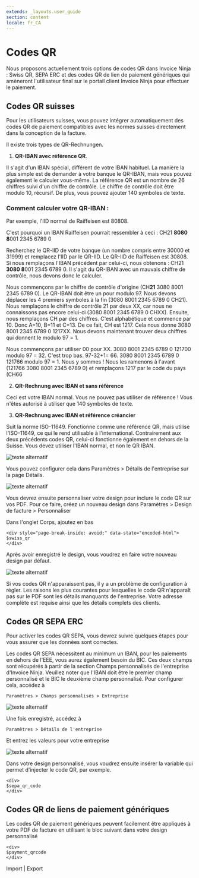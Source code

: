 ```yaml
---
extends: _layouts.user_guide 
section: content
locale: fr_CA
---
```


# Codes QR

Nous proposons actuellement trois options de codes QR dans Invoice Ninja : Swiss QR, SEPA ERC et des codes QR de lien de paiement génériques qui amèneront l'utilisateur final sur le portail client Invoice Ninja pour effectuer le paiement.

## Codes QR suisses

Pour les utilisateurs suisses, vous pouvez intégrer automatiquement des codes QR de paiement compatibles avec les normes suisses directement dans la conception de la facture.

Il existe trois types de QR-Rechnungen. 

1. **QR-IBAN avec référence QR**. 

Il s'agit d'un IBAN spécial, différent de votre IBAN habituel. La manière la plus simple est de demander à votre banque le QR-IBAN, mais vous pouvez également le calculer vous-même. 
La référence QR est un nombre de 26 chiffres suivi d'un chiffre de contrôle. Le chiffre de contrôle doit être modulo 10, récursif. De plus, vous pouvez ajouter 140 symboles de texte.

### Comment calculer votre QR-IBAN :

Par exemple, l'IID normal de Raiffeisen est 80808. 

C'est pourquoi un IBAN Raiffeisen pourrait ressembler à ceci : CH21 **8080 8**001 2345 6789 0

Recherchez le QR-IID de votre banque (un nombre compris entre 30000 et 31999) et remplacez l'IID par le QR-IID. Le QR-IID de Raiffeisen est 30808. Si nous remplaçons l'IBAN précédent par celui-ci, nous obtenons : CH21 **3080 8**001 2345 6789 0. Il s'agit du QR-IBAN avec un mauvais chiffre de contrôle, nous devons donc le calculer.

Nous commençons par le chiffre de contrôle d'origine (CH**21** 3080 8001 2345 6789 0). Le QR-IBAN doit être un pour modulo 97. Nous devons déplacer les 4 premiers symboles à la fin (3080 8001 2345 6789 0 CH21). Nous remplaçons le chiffre de contrôle 21 par deux XX, car nous ne connaissons pas encore celui-ci (3080 8001 2345 6789 0 CHXX). Ensuite, nous remplaçons CH par des chiffres. C'est alphabétique et commence par 10. Donc A=10, B=11 et C=13. De ce fait, CH est 1217. Cela nous donne 3080 8001 2345 6789 0 1217XX. Nous devons maintenant trouver deux chiffres qui donnent le modulo 97 = 1.

Nous commençons par utiliser 00 pour XX. 3080 8001 2345 6789 0 121700 modulo 97 = 32. C'est trop bas. 97-32+1= 66.  3080 8001 2345 6789 0 121766 modulo 97 = 1. Nous y sommes ! Nous les ramenons à l'avant (121766 3080 8001 2345 6789 0) et remplaçons 1217 par le code du pays (CH66 

2. **QR-Rechnung avec IBAN et sans référence**

Ceci est votre IBAN normal. Vous ne pouvez pas utiliser de référence ! Vous n'êtes autorisé à utiliser que 140 symboles de texte.

3. **QR-Rechnung avec IBAN et référence créancier**

Suit la norme ISO-11649. Fonctionne comme une référence QR, mais utilise l'ISO-11649, ce qui le rend utilisable à l'international. Contrairement aux deux précédents codes QR, celui-ci fonctionne également en dehors de la Suisse. Vous devez utiliser l'IBAN normal, et non le QR IBAN.

![texte alternatif](/assets/images/pdf_customization/swiss_qrcode1.png "Codes QR suisses")

Vous pouvez configurer cela dans Paramètres > Détails de l'entreprise sur la page Détails.

![texte alternatif](/assets/images/pdf_customization/swiss_qrcode3.png "Codes QR suisses")

Vous devrez ensuite personnaliser votre design pour inclure le code QR sur vos PDF. Pour ce faire, créez un nouveau design dans Paramètres > Design de facture > Personnaliser

Dans l'onglet Corps, ajoutez en bas

```
<div style="page-break-inside: avoid;" data-state="encoded-html">
$swiss_qr
</div>
```
Après avoir enregistré le design, vous voudrez en faire votre nouveau design par défaut.

![texte alternatif](/assets/images/pdf_customization/swiss_qrcode2.png "Codes QR suisses")

Si vos codes QR n'apparaissent pas, il y a un problème de configuration à régler. Les raisons les plus courantes pour lesquelles le code QR n'apparaît pas sur le PDF sont les détails manquants de l'entreprise. Votre adresse complète est requise ainsi que les détails complets des clients.

## Codes QR SEPA ERC

Pour activer les codes QR SEPA, vous devrez suivre quelques étapes pour vous assurer que les données sont correctes.

Les codes QR SEPA nécessitent au minimum un IBAN, pour les paiements en dehors de l'EEE, vous aurez également besoin du BIC. Ces deux champs sont récupérés à partir de la section Champs personnalisés de l'entreprise d'Invoice Ninja. Veuillez noter que l'IBAN doit être le premier champ personnalisé et le BIC le deuxième champ personnalisé. Pour configurer cela, accédez à

```
Paramètres > Champs personnalisés > Entreprise
```

![texte alternatif](/assets/images/user_guide/iban_bic.png "Configuration IBAN et BIC")

Une fois enregistré, accédez à

```
Paramètres > Détails de l'entreprise
```

Et entrez les valeurs pour votre entreprise

![texte alternatif](/assets/images/user_guide/iban_bic_2.png "Configuration IBAN et BIC")

Dans votre design personnalisé, vous voudrez ensuite insérer la variable qui permet d'injecter le code QR, par exemple.

```
<div>
$sepa_qr_code
</div>
```

## Codes QR de liens de paiement génériques

Les codes QR de paiement génériques peuvent facilement être appliqués à votre PDF de facture en utilisant le bloc suivant dans votre design personnalisé

```
<div>
$payment_qrcode
</div>
```

<x-next url=/fr_CA/import-and-export>Import | Export</x-next>


